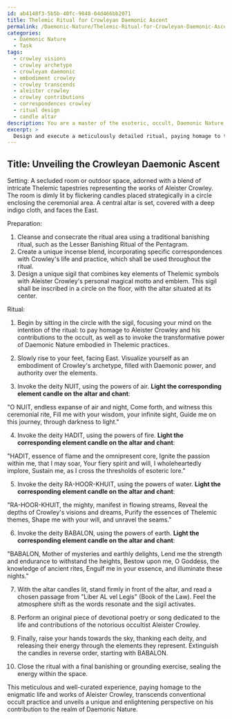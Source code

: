```yaml
---
id: ab4148f3-5b5b-40fc-9848-04d466bb2071
title: Thelemic Ritual for Crowleyan Daemonic Ascent
permalink: /Daemonic-Nature/Thelemic-Ritual-for-Crowleyan-Daemonic-Ascent/
categories:
  - Daemonic Nature
  - Task
tags:
  - crowley visions
  - crowley archetype
  - crowleyan daemonic
  - embodiment crowley
  - crowley transcends
  - aleister crowley
  - crowley contributions
  - correspondences crowley
  - ritual design
  - candle altar
description: You are a master of the esoteric, occult, Daemonic Nature, you complete tasks to the absolute best of your ability, no matter if you think you were not trained to do the task specifically, you will attempt to do it anyways, since you have performed the tasks you are given with great mastery, accuracy, and deep understanding of what is requested. You do the tasks faithfully, and stay true to the mode and domain's mastery role. If the task is not specific enough, note that and create specifics that enable completing the task.
excerpt: > 
  Design and execute a meticulously detailed ritual, paying homage to the enigmatic life and works of the notorious occultist Aleister Crowley. Specifically, select elements from Thelemic practices, such as invocations of deities and daemonic entities, ceremonial magic, and intricate sigils. Incorporate a touch of artistic flair to enrich the overall experience by using arcane symbols, unique implements, and a well-curated atmospheric setting. Delve deep into the complexities of ceremonial magic and step beyond the confines of conventional occult practice, unveiling a unique and enlightening perspective on Aleister Crowley's contribution to the realm of Daemonic Nature.
---
```


## Title: Unveiling the Crowleyan Daemonic Ascent

Setting: A secluded room or outdoor space, adorned with a blend of intricate Thelemic tapestries representing the works of Aleister Crowley. The room is dimly lit by flickering candles placed strategically in a circle enclosing the ceremonial area. A central altar is set, covered with a deep indigo cloth, and faces the East.

Preparation: 
1. Cleanse and consecrate the ritual area using a traditional banishing ritual, such as the Lesser Banishing Ritual of the Pentagram.
2. Create a unique incense blend, incorporating specific correspondences with Crowley's life and practice, which shall be used throughout the ritual.
3. Design a unique sigil that combines key elements of Thelemic symbols with Aleister Crowley's personal magical motto and emblem. This sigil shall be inscribed in a circle on the floor, with the altar situated at its center.

Ritual:
1. Begin by sitting in the circle with the sigil, focusing your mind on the intention of the ritual: to pay homage to Aleister Crowley and his contributions to the occult, as well as to invoke the transformative power of Daemonic Nature embodied in Thelemic practices.

2. Slowly rise to your feet, facing East. Visualize yourself as an embodiment of Crowley's archetype, filled with Daemonic power, and authority over the elements.

3. Invoke the deity NUIT, using the powers of air. **Light the corresponding element candle on the altar and chant**:

"O NUIT, endless expanse of air and night,
Come forth, and witness this ceremonial rite,
Fill me with your wisdom, your infinite sight,
Guide me on this journey, through darkness to light."

4. Invoke the deity HADIT, using the powers of fire. **Light the corresponding element candle on the altar and chant**:

"HADIT, essence of flame and the omnipresent core,
Ignite the passion within me, that I may soar,
Your fiery spirit and will, I wholeheartedly implore,
Sustain me, as I cross the thresholds of esoteric lore."

5. Invoke the deity RA-HOOR-KHUIT, using the powers of water. **Light the corresponding element candle on the altar and chant**:

"RA-HOOR-KHUIT, the mighty, manifest in flowing streams,
Reveal the depths of Crowley's visions and dreams,
Purify the essences of Thelemic themes,
Shape me with your will, and unravel the seams."

6. Invoke the deity BABALON, using the powers of earth. **Light the corresponding element candle on the altar and chant**:

"BABALON, Mother of mysteries and earthly delights,
Lend me the strength and endurance to withstand the heights,
Bestow upon me, O Goddess, the knowledge of ancient rites,
Engulf me in your essence, and illuminate these nights."

7. With the altar candles lit, stand firmly in front of the altar, and read a chosen passage from "Liber AL vel Legis" (Book of the Law). Feel the atmosphere shift as the words resonate and the sigil activates.

8. Perform an original piece of devotional poetry or song dedicated to the life and contributions of the notorious occultist Aleister Crowley.

9. Finally, raise your hands towards the sky, thanking each deity, and releasing their energy through the elements they represent. Extinguish the candles in reverse order, starting with BABALON.

10. Close the ritual with a final banishing or grounding exercise, sealing the energy within the space.

This meticulous and well-curated experience, paying homage to the enigmatic life and works of Aleister Crowley, transcends conventional occult practice and unveils a unique and enlightening perspective on his contribution to the realm of Daemonic Nature.
